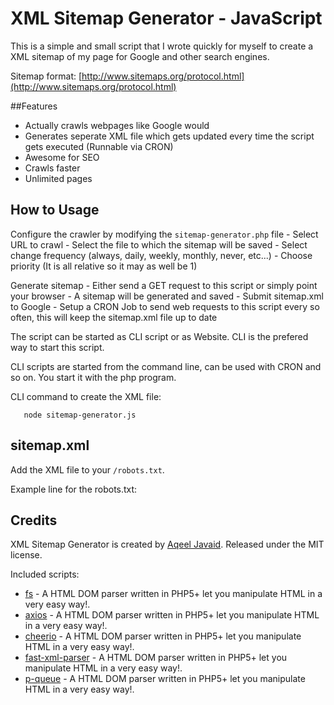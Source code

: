 # XML Sitemap Generator - JavaScript

This is a simple and small script that I wrote quickly for myself to create a XML sitemap of my page for Google and other search engines.

Sitemap format: [http://www.sitemaps.org/protocol.html](http://www.sitemaps.org/protocol.html)

##Features
 - Actually crawls webpages like Google would
 - Generates seperate XML file which gets updated every time the script gets executed (Runnable via CRON)
 - Awesome for SEO
 - Crawls faster
 - Unlimited pages

## How to Usage
Configure the crawler by modifying the `sitemap-generator.php` file
    - Select URL to crawl
    - Select the file to which the sitemap will be saved
    - Select change frequency (always, daily, weekly, monthly, never, etc...)
    - Choose priority (It is all relative so it may as well be 1)

Generate sitemap
    - Either send a GET request to this script or simply point your browser
    - A sitemap will be generated and saved
    - Submit sitemap.xml to Google
    - Setup a CRON Job to send web requests to this script every so often, this will keep the sitemap.xml file up to date

The script can be started as CLI script or as Website. CLI is the prefered way to start this script.

CLI scripts are started from the command line, can be used with CRON and so on. You start it with the php program.

CLI command to create the XML file:

```
   node sitemap-generator.js
```


## sitemap.xml
Add the XML file to your `/robots.txt`.

Example line for the robots.txt:



## Credits

XML Sitemap Generator is created by [Aqeel Javaid](https://www.linkedin.com/in/aqeeljavaid/). Released under the MIT license.

Included scripts:

 - [fs](http://simplehtmldom.sourceforge.net/) - A HTML DOM parser written in PHP5+ let you manipulate HTML in a very easy way!.
 - [axios](http://simplehtmldom.sourceforge.net/) - A HTML DOM parser written in PHP5+ let you manipulate HTML in a very easy way!.
 - [cheerio](http://simplehtmldom.sourceforge.net/) - A HTML DOM parser written in PHP5+ let you manipulate HTML in a very easy way!.
 - [fast-xml-parser](http://simplehtmldom.sourceforge.net/) - A HTML DOM parser written in PHP5+ let you manipulate HTML in a very easy way!.
 - [p-queue](http://simplehtmldom.sourceforge.net/) - A HTML DOM parser written in PHP5+ let you manipulate HTML in a very easy way!.
